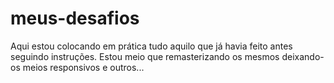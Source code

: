 # meus-desafios
 Aqui estou colocando em prática tudo aquilo que já havia feito antes seguindo instruções. Estou meio que remasterizando os mesmos deixando-os meios responsivos e outros...
